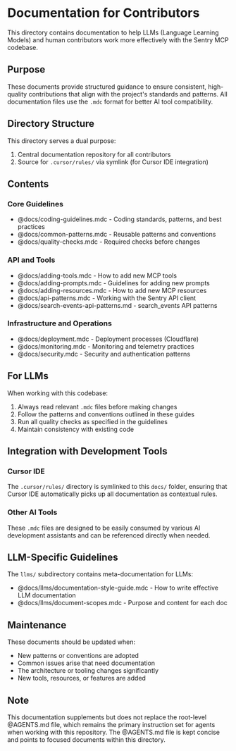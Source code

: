 # Documentation for Contributors

This directory contains documentation to help LLMs (Language Learning Models) and human contributors work more effectively with the Sentry MCP codebase.

## Purpose

These documents provide structured guidance to ensure consistent, high-quality contributions that align with the project's standards and patterns. All documentation files use the `.mdc` format for better AI tool compatibility.

## Directory Structure

This directory serves a dual purpose:
1. Central documentation repository for all contributors
2. Source for `.cursor/rules/` via symlink (for Cursor IDE integration)

## Contents

### Core Guidelines
- @docs/coding-guidelines.mdc - Coding standards, patterns, and best practices
- @docs/common-patterns.mdc - Reusable patterns and conventions
- @docs/quality-checks.mdc - Required checks before changes

### API and Tools
- @docs/adding-tools.mdc - How to add new MCP tools
- @docs/adding-prompts.mdc - Guidelines for adding new prompts
- @docs/adding-resources.mdc - How to add new MCP resources
- @docs/api-patterns.mdc - Working with the Sentry API client
- @docs/search-events-api-patterns.md - search_events API patterns

### Infrastructure and Operations
- @docs/deployment.mdc - Deployment processes (Cloudflare)
- @docs/monitoring.mdc - Monitoring and telemetry practices
- @docs/security.mdc - Security and authentication patterns

## For LLMs

When working with this codebase:
1. Always read relevant `.mdc` files before making changes
2. Follow the patterns and conventions outlined in these guides
3. Run all quality checks as specified in the guidelines
4. Maintain consistency with existing code

## Integration with Development Tools

### Cursor IDE
The `.cursor/rules/` directory is symlinked to this `docs/` folder, ensuring that Cursor IDE automatically picks up all documentation as contextual rules.

### Other AI Tools
These `.mdc` files are designed to be easily consumed by various AI development assistants and can be referenced directly when needed.

## LLM-Specific Guidelines

The `llms/` subdirectory contains meta-documentation for LLMs:
- @docs/llms/documentation-style-guide.mdc - How to write effective LLM documentation
- @docs/llms/document-scopes.mdc - Purpose and content for each doc
  

## Maintenance

These documents should be updated when:
- New patterns or conventions are adopted
- Common issues arise that need documentation
- The architecture or tooling changes significantly
- New tools, resources, or features are added

## Note

This documentation supplements but does not replace the root-level @AGENTS.md file, which remains the primary instruction set for agents when working with this repository. The @AGENTS.md file is kept concise and points to focused documents within this directory.
